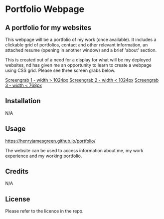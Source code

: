 # Portfolio Webpage

## A portfolio for my websites

This webpage will be a portfolio of my work (once available). It includes a clickable grid of portfolios, contact and other relevant information, an attached resume (opening in another window) and a brief 'about' section.

This is created out of a need for a display for what will be my deployed websites, nd has given me an opportunity to learn to create a webpage using CSS grid. Please see three screen grabs below.

[Screengrab 1 - width > 1024px](./assets/images/Screengrab1.png)
[Screengrab 2 - width < 1024px](./assets/images/Screengrab2.png)
[Screengrab 3 - width < 768px](./assets/images/Screengrab3.png)

## Installation

N/A

## Usage

https://henryjamesgreen.github.io/portfolio/

The website can be used to access information about me, my work experience and my working portfolio.

## Credits

N/A

## License

Please refer to the licence in the repo.
